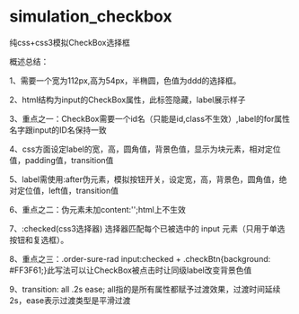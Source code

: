# simulation_checkbox
纯css+css3模拟CheckBox选择框


概述总结：

1、需要一个宽为112px,高为54px，半椭圆，色值为ddd的选择框。

2、html结构为input的CheckBox属性，此标签隐藏，label展示样子

3、重点之一：CheckBox需要一个id名（只能是id,class不生效）,label的for属性名字跟input的ID名保持一致

4、css方面设定label的宽，高，圆角值，背景色值，显示为块元素，相对定位值，padding值，transition值

5、label需使用:after伪元素，模拟按钮开关，设定宽，高，背景色，圆角值，绝对定位值，left值，transition值

6、重点之二：伪元素未加content:'';html上不生效

7、:checked(css3选择器) 选择器匹配每个已被选中的 input 元素（只用于单选按钮和复选框）。

8、重点之三：.order-sure-rad input:checked + .checkBtn{background: #FF3F61;}此写法可以让CheckBox被点击时让同级label改变背景色值

9、transition: all .2s ease; all指的是所有属性都赋予过渡效果，过渡时间延续2s，ease表示过渡类型是平滑过渡
